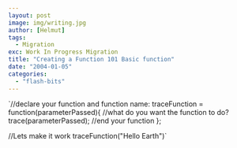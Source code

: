 ```yaml
---
layout: post
image: img/writing.jpg
author: [Helmut]
tags:
  - Migration
exc: Work In Progress Migration
title: "Creating a Function 101 Basic function"
date: "2004-01-05"
categories: 
  - "flash-bits"
---
```


`//declare your function and function name: traceFunction = function(parameterPassed){ //what do you want the function to do? trace(parameterPassed); //end your function };

//Lets make it work traceFunction("Hello Earth")`
